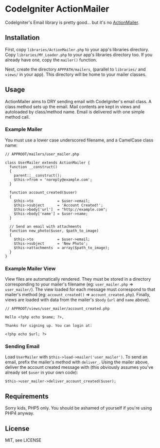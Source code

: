 # CodeIgniter ActionMailer

CodeIgniter's Email library is pretty good... but it's no
[ActionMailer](http://api.rubyonrails.org/classes/ActionMailer/Base.html).


## Installation

First, copy `libraries/ActionMailer.php` to your app's libraries directory.
Copy `libraries/MY_Loader.php` to your app's libraries directory too. If you
already have one, copy the `mailer()` function.

Next, create the directory `APPPATH/mailers`, (parallel to `libraries/` and
`views/` in your app). This directory will be home to your mailer classes.


## Usage

ActionMailer aims to DRY sending email with CodeIgniter's email class. A class
method sets up the email. Mail contents are kept in views and autoloaded by
class/method name. Email is delivered with one simple method call.


### Example Mailer

You must use a lower case underscored filename, and a CamelCase class name:

    // APPROOT/mailers/user_mailer.php

    class UserMailer extends ActionMailer {
      function __construct()
      {
        parent::__construct();
        $this->from = 'noreply@example.com';
      }

      function account_created($user)
      {
        $this->to           = $user->email;
        $this->subject      = 'Account Created!';
        $this->body['url']  = "http://example.com";
        $this->body['name'] = $user->name;
      }

      // Send an email with attachments
      function new_photo($user, $path_to_image)
      {
        $this->to           = $user->email;
        $this->subject      = 'New Photo';
        $this->attachments  = array($path_to_image);
      }
    }


### Example Mailer View

View files are automatically rendered. They must be stored in a directory
corresponding to your mailer's filename (eg: `user_mailer.php` =>
`user_mailer/`). The view loaded for each message must correspond to that
mailer's method (eg: `account_created()` => `account_created.php`). Finally,
views are loaded with data from the mailer's `$body` (`url` and `name` above).

    // APPROOT/views/user_mailer/account_created.php

    Hello <?php echo $name; ?>,

    Thanks for signing up. You can login at:

    <?php echo $url; ?>


### Sending Email

Load `UserMailer` with `$this->load->mailer('user_mailer')`. To send an email,
prefix the mailer's method with `deliver_`. Using the mailer above, deliver
the account created message with (this obviously assumes you've already
set `$user` in your own code):

    $this->user_mailer->deliver_account_created($user);


## Requirements

Sorry kids, PHP5 only. You should be ashamed of yourself if you're using PHP4
anyway.


## License

MIT, see LICENSE
